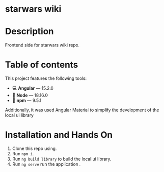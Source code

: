 # starwars wiki

# Description

Frontend side for starwars wiki repo.

# Table of contents

This project features the following tools:

- :computer: **Angular** — 15.2.0
- :rocket: **Node** — 18.16.0
- :file_folder: **npm** — 9.5.1

Additionally, it was used Angular Material to simplify the development of the local ui library

# Installation and Hands On

1. Clone this repo using.
2. Run `npm i`.
3. Run `ng build library` to build the local ui library.
4. Run `ng serve` run the application .
